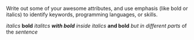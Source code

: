 Write out some of your awesome attributes, and use emphasis (like bold or italics) to identify keywords, programming languages, or skills. 

_italics_  __bold__ _italitcs __with bold__ inside_
_italics_ **and bold** _but in different parts_ of the *sentence*

